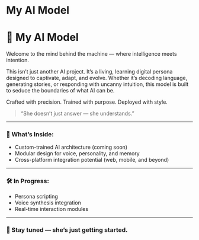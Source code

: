 # My AI Model
# 💋 My AI Model

Welcome to the mind behind the machine — where intelligence meets intention.

This isn’t just another AI project. It’s a living, learning digital persona designed to captivate, adapt, and evolve. Whether it’s decoding language, generating stories, or responding with uncanny intuition, this model is built to seduce the boundaries of what AI can be.

Crafted with precision. Trained with purpose. Deployed with style.

> “She doesn’t just answer — she understands.”

---

### 🔮 What’s Inside:
- Custom-trained AI architecture (coming soon)
- Modular design for voice, personality, and memory
- Cross-platform integration potential (web, mobile, and beyond)

---

### 🛠️ In Progress:
- Persona scripting
- Voice synthesis integration
- Real-time interaction modules

---

### 💌 Stay tuned — she’s just getting started.
